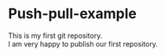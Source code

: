 # Push-pull-example
This is my first git repository.
<br>
I am very happy to publish our first repository.
